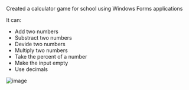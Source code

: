 Created a calculator game for school using Windows Forms applications

It can:
 - Add two numbers
 - Substract two numbers
 - Devide two numbers
 - Multiply two numbers
 - Take the percent of a number
 - Make the input empty
 - Use decimals

![image](https://user-images.githubusercontent.com/78680789/211637224-8760d336-5f82-4170-b306-d10d4734e8ca.png)
